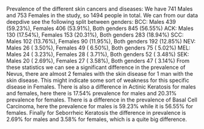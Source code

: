 Prevalence of the different skin cancers and diseases:
We have 741 Males and 753 Females in the study, so 1494 people in total.
We can from our data deepdive see the following split between genders:
BCC: Males 439 (59.23%), Females 406 (53.91%), Both genders 845 (56.55%)
ACK: Males 130 (17.54%), Females 153 (20.31%), Both genders 283 (18.94%)
SCC: Males 102 (13.76%), Females 90  (11.95%), Both genders 192 (12.85%)
NEV: Males 26  ( 3.50%), Females 49  ( 6.50%), Both genders 75  ( 5.02%)
MEL: Males 24  ( 3.23%), Females 28  ( 3.71%), Both genders 52  ( 3.48%)
SEK: Males 20  ( 2.69%), Females 27  ( 3.58%), Both genders 47  ( 3.14%)
From these statistics we can see a significant difference in the prevalence of Nevus, there are almost 2 females with the skin disease for 1 man with the skin disease. This might indicate some sort of weakness for this specific disease in Females. There is also a difference in Actinic Keratosis for males and females, here there is 17.54% prevalence for males and 20.31% prevalence for females. There is a difference in the prevalence of Basal Cell Carcinoma, here the prevalence for males is 59.23% while it is 56.55% for females. Finally for Seborrheic Keratosis the difference in prevalence is  2.69% for males and 3.58% for females, which is a quite big difference.
